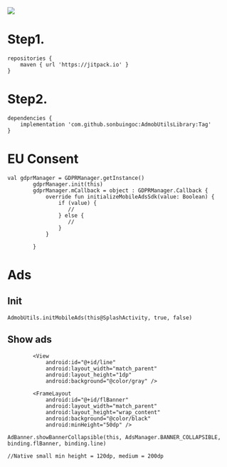 [![](https://jitpack.io/v/sonbuingoc/AdmobUtilsLibrary.svg)](https://jitpack.io/#sonbuingoc/AdmobUtilsLibrary)


# Step1. 
```
repositories {
	maven { url 'https://jitpack.io' }
}
```

  

# Step2.
```
dependencies {
	implementation 'com.github.sonbuingoc:AdmobUtilsLibrary:Tag'
}
```

# EU Consent
```
val gdprManager = GDPRManager.getInstance()
        gdprManager.init(this)
        gdprManager.mCallback = object : GDPRManager.Callback {
            override fun initializeMobileAdsSdk(value: Boolean) {
                if (value) {
                   //
                } else {
                   //
                }
            }

        }
```

# Ads
## Init
```
AdmobUtils.initMobileAds(this@SplashActivity, true, false)
```

## Show ads
```
        <View
            android:id="@+id/line"
            android:layout_width="match_parent"
            android:layout_height="1dp"
            android:background="@color/gray" />

        <FrameLayout
            android:id="@+id/flBanner"
            android:layout_width="match_parent"
            android:layout_height="wrap_content"
            android:background="@color/black"
            android:minHeight="50dp" />

AdBanner.showBannerCollapsible(this, AdsManager.BANNER_COLLAPSIBLE, binding.flBanner, binding.line)

//Native small min height = 120dp, medium = 200dp
```
